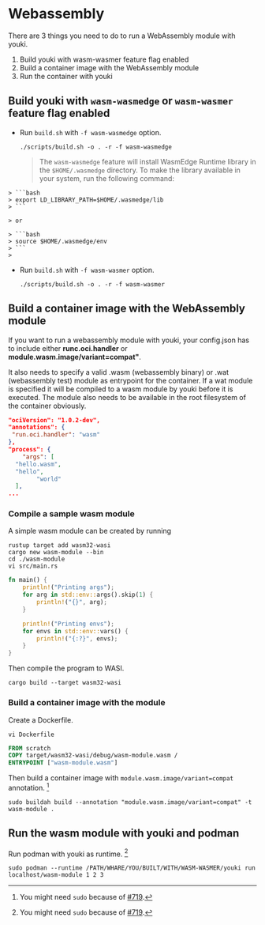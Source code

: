 # Webassembly

There are 3 things you need to do to run a WebAssembly module with youki.

1. Build youki with wasm-wasmer feature flag enabled
2. Build a container image with the WebAssembly module
3. Run the container with youki

## Build youki with `wasm-wasmedge` or `wasm-wasmer` feature flag enabled

- Run `build.sh` with `-f wasm-wasmedge` option.

    ```console
    ./scripts/build.sh -o . -r -f wasm-wasmedge
    ```

    > The `wasm-wasmedge` feature will install WasmEdge Runtime library in the `$HOME/.wasmedge` directory.
    > To make the library available in your system, run the following command:
>
    > ```bash
    > export LD_LIBRARY_PATH=$HOME/.wasmedge/lib
    > ```
>
    > or
>
    > ```bash
    > source $HOME/.wasmedge/env
    > ```
    >

- Run `build.sh` with `-f wasm-wasmer` option.

    ```console
    ./scripts/build.sh -o . -r -f wasm-wasmer
    ```

## Build a container image with the WebAssembly module

If you want to run a webassembly module with youki, your config.json has to include either **runc.oci.handler** or **module.wasm.image/variant=compat"**.

It also needs to specify a valid .wasm (webassembly binary) or .wat (webassembly test) module as entrypoint for the container. If a wat module is specified it will be compiled to a wasm module by youki before it is executed. The module also needs to be available in the root filesystem of the container obviously.

```json
"ociVersion": "1.0.2-dev",
"annotations": {
 "run.oci.handler": "wasm"
},
"process": {
    "args": [
  "hello.wasm",
  "hello",
        "world"
  ],
...
```

### Compile a sample wasm module

A simple wasm module can be created by running

```console
rustup target add wasm32-wasi
cargo new wasm-module --bin
cd ./wasm-module
vi src/main.rs
```

```rust
fn main() {
    println!("Printing args");
    for arg in std::env::args().skip(1) {
        println!("{}", arg);
    }

    println!("Printing envs");
    for envs in std::env::vars() {
        println!("{:?}", envs);
    }  
}
```

Then compile the program to WASI.

```console
cargo build --target wasm32-wasi
```

### Build a container image with the module

Create a Dockerfile.

```console
vi Dockerfile
```

```Dockerfile
FROM scratch
COPY target/wasm32-wasi/debug/wasm-module.wasm /
ENTRYPOINT ["wasm-module.wasm"]
```

Then build a container image with `module.wasm.image/variant=compat` annotation. [^1]

```console
sudo buildah build --annotation "module.wasm.image/variant=compat" -t wasm-module .
```

## Run the wasm module with youki and podman

Run podman with youki as runtime. [^1]

```console
sudo podman --runtime /PATH/WHARE/YOU/BUILT/WITH/WASM-WASMER/youki run localhost/wasm-module 1 2 3
```

[^1]: You might need `sudo` because of [#719](https://github.com/containers/youki/issues/719).
